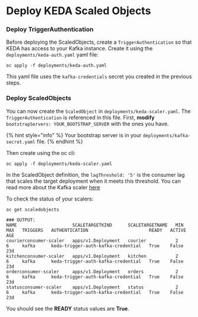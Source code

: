 # Deploy KEDA Scaled Objects

### Deploy TriggerAuthentication

Before deploying the ScaledObjects, create a `TriggerAuthentication` so that KEDA has access to your Kafka instance. Create it using the `deployments/keda-auth.yaml` yaml file:

```text
oc apply -f deployments/keda-auth.yaml
```

This yaml file uses the `kafka-credentials` secret you created in the previous steps.

### Deploy ScaledObjects

You can now create the `ScaledObject` in `deployments/keda-scaler.yaml`. The `TriggerAuthentication` is referenced in this file.  First, **modify** `bootstrapServers: YOUR_BOOTSTRAP_SERVER` with the ones you have.

{% hint style="info" %}
Your bootstrap server is in your `deployments/kafka-secret.yaml` file.
{% endhint %}

Then create using the oc cli:

```text
oc apply -f deployments/keda-scaler.yaml
```

In the ScaledObject definition, the `lagThreshold: '5'` is the consumer lag that scales the target deployment when it meets this threshold. You can read more about the Kafka scaler [here](https://keda.sh/docs/2.2/scalers/apache-kafka/)

To check the status of your scalers:

```text
oc get scaledobjects

### OUTPUT:
NAME                     SCALETARGETKIND      SCALETARGETNAME   MIN   MAX   TRIGGERS   AUTHENTICATION                       READY   ACTIVE   AGE
courierconsumer-scaler   apps/v1.Deployment   courier           2     6     kafka      keda-trigger-auth-kafka-credential   True    False    23d
kitchenconsumer-scaler   apps/v1.Deployment   kitchen           2     6     kafka      keda-trigger-auth-kafka-credential   True    False    23d
orderconsumer-scaler     apps/v1.Deployment   orders            2     6     kafka      keda-trigger-auth-kafka-credential   True    False    23d
statusconsumer-scaler    apps/v1.Deployment   status            2     6     kafka      keda-trigger-auth-kafka-credential   True    False    23d
```

You should see the **READY** status values are **True**.


